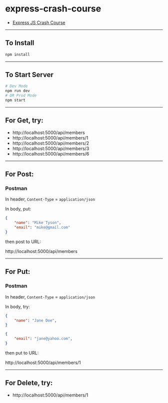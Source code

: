 # express-crash-course

- [Express JS Crash Course](https://youtu.be/L72fhGm1tfE)

---

## To Install

```bash
npm install
```
---

## To Start Server

```bash
# Dev Mode
npm run dev
# OR Prod Mode
npm start
```

---

## For Get, try:

- http://localhost:5000/api/members
- http://localhost:5000/api/members/1
- http://localhost:5000/api/members/2
- http://localhost:5000/api/members/3
- http://localhost:5000/api/members/6

---

## For Post:

### Postman
In header, `Content-Type` = `application/json`

In body, put:

```json
{
    "name": "Mike Tyson",
    "email": "mike@gmail.com"
}
```

then post to URL:

http://localhost:5000/api/members

---

## For Put:

### Postman
In header, `Content-Type` = `application/json`

In body, try:

```json
{
    "name": "Jane Doe",
}
```

```json
{
    "email": "jane@yahoo.com",
}
```

then put to URL:

http://localhost:5000/api/members/1

---

## For Delete, try:

- http://localhost:5000/api/members/1



